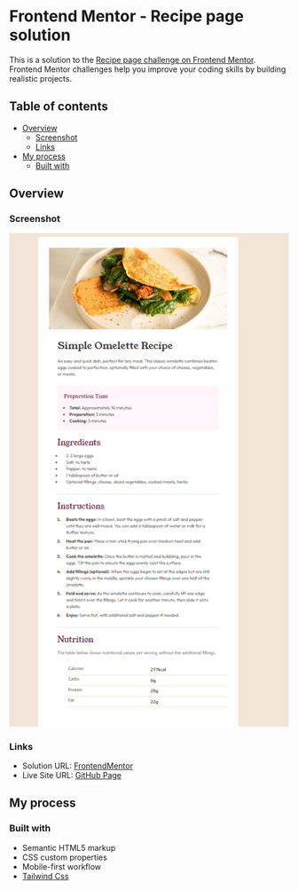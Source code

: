 # Frontend Mentor - Recipe page solution

This is a solution to the [Recipe page challenge on Frontend Mentor](https://www.frontendmentor.io/challenges/recipe-page-KiTsR8QQKm). Frontend Mentor challenges help you improve your coding skills by building realistic projects. 

## Table of contents

- [Overview](#overview)
  - [Screenshot](#screenshot)
  - [Links](#links)
- [My process](#my-process)
  - [Built with](#built-with)


## Overview

### Screenshot

![](./screen.png)



### Links

- Solution URL: [FrontendMentor](https://www.frontendmentor.io/solutions/recipepage--htmlcsstailwindcss-RdtFM9DRs0)
- Live Site URL: [GitHub Page](https://palorobe.github.io/FrontendMentore-RecipePage/)

## My process

### Built with

- Semantic HTML5 markup
- CSS custom properties
- Mobile-first workflow
- [Tailwind Css](https://tailwindcss.com/) 

